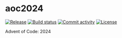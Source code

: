 # aoc2024

[![Release](https://img.shields.io/github/v/release/Tribruin/aoc2024)](https://img.shields.io/github/v/release/Tribruin/aoc2024)
[![Build status](https://img.shields.io/github/actions/workflow/status/Tribruin/aoc2024/main.yml?branch=main)](https://github.com/Tribruin/aoc2024/actions/workflows/main.yml?query=branch%3Amain)
[![Commit activity](https://img.shields.io/github/commit-activity/m/Tribruin/aoc2024)](https://img.shields.io/github/commit-activity/m/Tribruin/aoc2024)
[![License](https://img.shields.io/github/license/Tribruin/aoc2024)](https://img.shields.io/github/license/Tribruin/aoc2024)

Advent of Code: 2024
